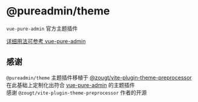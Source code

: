 # @pureadmin/theme

`vue-pure-admin` 官方主题插件

[详细用法可参考 vue-pure-admin](https://github.com/xiaoxian521/vue-pure-admin)

## 感谢

`@pureadmin/theme` 主题插件移植于 [@zougt/vite-plugin-theme-preprocessor](https://github.com/GitOfZGT/vite-plugin-theme-preprocessor) 在此基础上定制化出符合 [vue-pure-admin](https://github.com/xiaoxian521/vue-pure-admin) 的主题插件  
感谢 `@zougt/vite-plugin-theme-preprocessor` 作者的开源
